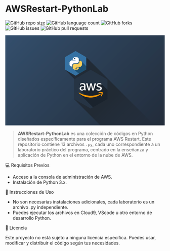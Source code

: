 # AWSRestart-PythonLab

![GitHub repo size](https://img.shields.io/github/repo-size/JoelRodriguez999/AWSRestart-PythonLab?style=for-the-badge)
![GitHub language count](https://img.shields.io/github/languages/count/JoelRodriguez999/AWSRestart-PythonLab?style=for-the-badge)
![GitHub forks](https://img.shields.io/github/forks/JoelRodriguez999/AWSRestart-PythonLab?style=for-the-badge)
![GitHub issues](https://img.shields.io/github/issues/JoelRodriguez999/AWSRestart-PythonLab?style=for-the-badge)
![GitHub pull requests](https://img.shields.io/github/issues-pr-raw/JoelRodriguez999/AWSRestart-PythonLab?style=for-the-badge)

<img src="imagePythonAws.png">

> **AWSRestart-PythonLab** es una colección de códigos en Python diseñados específicamente para el programa AWS Restart. Este repositorio contiene 13 archivos `.py`, cada uno correspondiente a un laboratorio práctico del programa, centrado en la enseñanza y aplicación de Python en el entorno de la nube de AWS.

💻 Requisitos Previos

- Acceso a la consola de administración de AWS.
- Instalación de Python 3.x.

🚀 Instrucciones de Uso

- No son necesarias instalaciones adicionales, cada laboratorio es un archivo .py independiente.
- Puedes ejecutar los archivos en Cloud9, VScode u otro entorno de desarrollo Python.

📝 Licencia

Este proyecto no está sujeto a ninguna licencia específica. Puedes usar, modificar y distribuir el código según tus necesidades.


